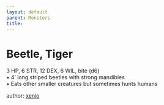 ```yaml
---
layout: default
parent: Monsters
title:
---
```

# Beetle, Tiger
3 HP, 6 STR, 12 DEX, 6 WIL, bite (d6)  
• 4’ long striped beetles with strong mandibles  
• Eats other smaller creatures but sometimes hunts humans  





author: [xenio](https://xenioinabottle.blogspot.com/2021/02/classic-monsters-for-cairnito-part-1.html)
